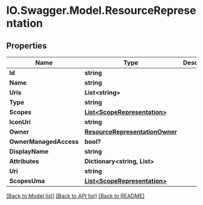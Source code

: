 # IO.Swagger.Model.ResourceRepresentation
## Properties

Name | Type | Description | Notes
------------ | ------------- | ------------- | -------------
**Id** | **string** |  | [optional] 
**Name** | **string** |  | [optional] 
**Uris** | **List&lt;string&gt;** |  | [optional] 
**Type** | **string** |  | [optional] 
**Scopes** | [**List&lt;ScopeRepresentation&gt;**](ScopeRepresentation.md) |  | [optional] 
**IconUri** | **string** |  | [optional] 
**Owner** | [**ResourceRepresentationOwner**](ResourceRepresentationOwner.md) |  | [optional] 
**OwnerManagedAccess** | **bool?** |  | [optional] 
**DisplayName** | **string** |  | [optional] 
**Attributes** | **Dictionary&lt;string, List&gt;** |  | [optional] 
**Uri** | **string** |  | [optional] 
**ScopesUma** | [**List&lt;ScopeRepresentation&gt;**](ScopeRepresentation.md) |  | [optional] 

[[Back to Model list]](../README.md#documentation-for-models) [[Back to API list]](../README.md#documentation-for-api-endpoints) [[Back to README]](../README.md)

